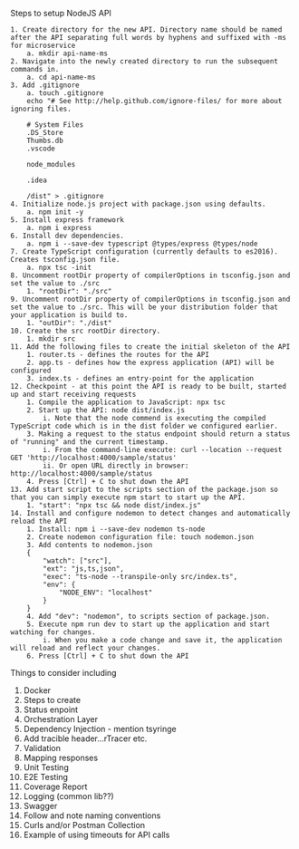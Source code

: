Steps to setup NodeJS API

	1. Create directory for the new API. Directory name should be named after the API separating full words by hyphens and suffixed with -ms for microservice
		a. mkdir api-name-ms
	2. Navigate into the newly created directory to run the subsequent commands in.
		a. cd api-name-ms
	3. Add .gitignore
		a. touch .gitignore
		echo "# See http://help.github.com/ignore-files/ for more about ignoring files.
		
		# System Files
		.DS_Store
		Thumbs.db
		.vscode
		
		node_modules
		
		.idea
		
		/dist" > .gitignore
	4. Initialize node.js project with package.json using defaults.
		a. npm init -y
	5. Install express framework
		a. npm i express
	6. Install dev dependencies.
		a. npm i --save-dev typescript @types/express @types/node
	7. Create TypeScript configuration (currently defaults to es2016). Creates tsconfig.json file.
		a. npx tsc -init
	8. Uncomment rootDir property of compilerOptions in tsconfig.json and set the value to ./src
		1. "rootDir": "./src"
	9. Uncomment rootDir property of compilerOptions in tsconfig.json and set the value to ./src. This will be your distribution folder that your application is build to.
		1. "outDir": "./dist"
	10. Create the src rootDir directory.
		1. mkdir src
	11. Add the following files to create the initial skeleton of the API
		1. router.ts - defines the routes for the API
		2. app.ts - defines how the express application (API) will be configured
		3. index.ts - defines an entry-point for the application
	12. Checkpoint - at this point the API is ready to be built, started up and start receiving requests
		1. Compile the application to JavaScript: npx tsc
		2. Start up the API: node dist/index.js
			i. Note that the node commend is executing the compiled TypeScript code which is in the dist folder we configured earlier.
		3. Making a request to the status endpoint should return a status of "running" and the current timestamp.
			i. From the command-line execute: curl --location --request GET 'http://localhost:4000/sample/status'
			ii. Or open URL directly in browser: http://localhost:4000/sample/status
		4. Press [Ctrl] + C to shut down the API
	13. Add start script to the scripts section of the package.json so that you can simply execute npm start to start up the API.
		1. "start": "npx tsc && node dist/index.js"
	14. Install and configure nodemon to detect changes and automatically reload the API
		1. Install: npm i --save-dev nodemon ts-node
		2. Create nodemon configuration file: touch nodemon.json
		3. Add contents to nodemon.json
		{
		    "watch": ["src"],
		    "ext": "js,ts,json",
		    "exec": "ts-node --transpile-only src/index.ts",
		    "env": {
		        "NODE_ENV": "localhost"
		    }
		}
		4. Add "dev": "nodemon", to scripts section of package.json.
		5. Execute npm run dev to start up the application and start watching for changes.
			i. When you make a code change and save it, the application will reload and reflect your changes.
		6. Press [Ctrl] + C to shut down the API


Things to consider including
1.	Docker
2.	Steps to create
3.	Status enpoint
4.	Orchestration Layer
5.	Dependency Injection - mention tsyringe
6.	Add tracible header…rTracer etc.
7.	Validation
8.	Mapping responses
9.	Unit Testing
10.	E2E Testing
11.	Coverage Report
12.	Logging (common lib??)
13.	Swagger
14.	Follow and note naming conventions
15.	Curls and/or Postman Collection
16.	Example of using timeouts for API calls
